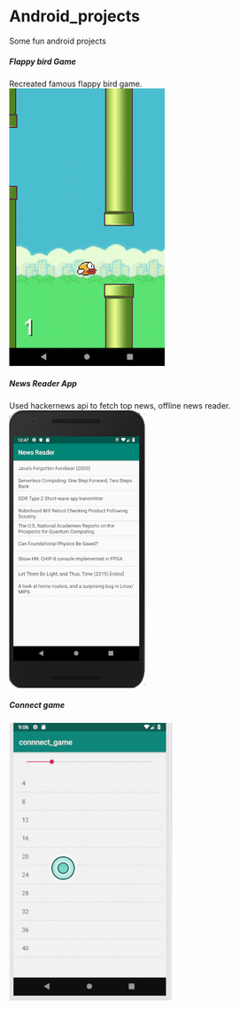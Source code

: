 # Android_projects
Some fun android projects 

##### Flappy bird Game
Recreated famous flappy bird game.
![Image](https://github.com/abhi40308/Android_projects/blob/master/images/flappy_bird.png)

##### News Reader App
Used hackernews api to fetch top news, offline news reader.
![Image](https://github.com/abhi40308/Android_projects/blob/master/images/news_reader.png)

##### Connect game
![Image](https://github.com/abhi40308/Android_projects/blob/master/images/connect.png)
